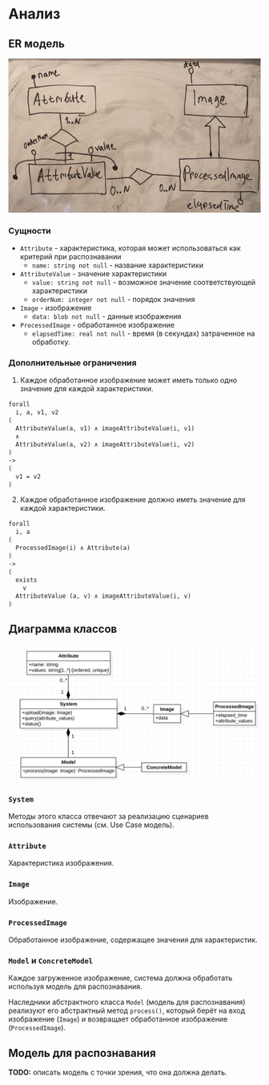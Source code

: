 # Анализ

## ER модель

![Diagram](./3.analysis.erd.jpg)

### Сущности

* `Attribute` - характеристика, которая может использоваться как критерий при распознавании
    * `name: string not null` - название характеристики
* `AttributeValue` - значение характеристики
    * `value: string not null` - возможное значение соответствующей характеристики
    * `orderNum: integer not null` - порядок значения
* `Image` - изображение
    * `data: blob not null` - данные изображения
* `ProcessedImage` - обработанное изображение
    * `elapsedTime: real not null` - время (в секундах) затраченное на обработку.

### Дополнительные ограничения

1. Каждое обработанное изображение может иметь только одно значение для каждой характеристики.
```
forall
  i, a, v1, v2
(
  AttributeValue(a, v1) ∧ imageAttributeValue(i, v1)
  ∧
  AttributeValue(a, v2) ∧ imageAttributeValue(i, v2)
)
->
(
  v1 = v2
)
```
2. Каждое обработанное изображение должно иметь значение для каждой характеристики.
```
forall
  i, a
(
  ProcessedImage(i) ∧ Attribute(a)
)
->
(
  exists
    v
  AttributeValue (a, v) ∧ imageAttributeValue(i, v)
)
```

## Диаграмма классов

![Diagram](./3.analysis.cd.jpg)

### `System`

Методы этого класса отвечают за реализацию сценариев использования системы (см. Use Case модель).

### `Attribute`

Характеристика изображения.

### `Image`

Изображение.

### `ProcessedImage`

Обработанное изображение, содержащее значения для характеристик.

### `Model` и `ConcreteModel`

Каждое загруженное изображение, система должна обработать используя модель для распознавания.

Наследники абстрактного класса `Model` (модель для распознавания) реализуют его абстрактный метод `process()`,
который берёт на вход изображение (`Image`) и возвращает обработанное изображение (`ProcessedImage`).

## Модель для распознавания

**TODO:** описать модель с точки зрения, что она должна делать.
